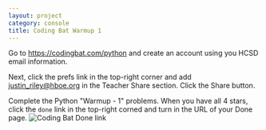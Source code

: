 ```yaml
---
layout: project
category: console
title: Coding Bat Warmup 1
---
```


Go to https://codingbat.com/python and create an account using you HCSD email information.

Next, click the prefs link in the top-right corner and add justin_riley@hboe.org in the Teacher Share section. Click the Share button.

Complete the Python "Warmup - 1" problems. When you have all 4 stars, click the ```done``` link in the top-right corned and turn in the URL of your Done page.
![Coding Bat Done link](/apcsp/console/codingbatwarmup1.jpeg)
